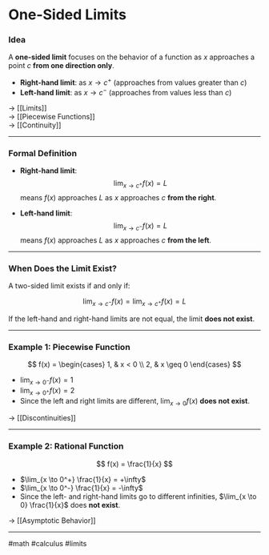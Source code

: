 # One-Sided Limits

### Idea

A **one-sided limit** focuses on the behavior of a function as $x$ approaches a point $c$ **from one direction only**.  

- **Right-hand limit**: as $x \to c^+$ (approaches from values greater than $c$)  
- **Left-hand limit**: as $x \to c^-$ (approaches from values less than $c$)  

→ [[Limits]]  
→ [[Piecewise Functions]]  
→ [[Continuity]]  

---

### Formal Definition

- **Right-hand limit**:  
  $$
  \lim_{x \to c^+} f(x) = L
  $$
  means $f(x)$ approaches $L$ as $x$ approaches $c$ **from the right**.

- **Left-hand limit**:  
  $$
  \lim_{x \to c^-} f(x) = L
  $$
  means $f(x)$ approaches $L$ as $x$ approaches $c$ **from the left**.

---

### When Does the Limit Exist?

A two-sided limit exists if and only if:

$$
\lim_{x \to c^-} f(x) = \lim_{x \to c^+} f(x) = L
$$

If the left-hand and right-hand limits are not equal, the limit **does not exist**.

---

### Example 1: Piecewise Function

$$
f(x) = 
\begin{cases} 
  1, & x < 0 \\
  2, & x \geq 0
\end{cases}
$$

- $\lim_{x \to 0^-} f(x) = 1$  
- $\lim_{x \to 0^+} f(x) = 2$  
- Since the left and right limits are different, $\lim_{x \to 0} f(x)$ **does not exist**.  

→ [[Discontinuities]]  

---

### Example 2: Rational Function

$$
f(x) = \frac{1}{x}
$$

- $\lim_{x \to 0^+} \frac{1}{x} = +\infty$  
- $\lim_{x \to 0^-} \frac{1}{x} = -\infty$  
- Since the left- and right-hand limits go to different infinities, $\lim_{x \to 0} \frac{1}{x}$ does **not exist**.  

→ [[Asymptotic Behavior]]  

---

#math #calculus #limits 
